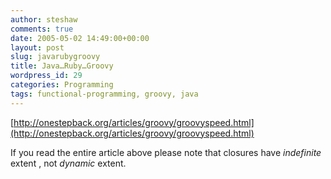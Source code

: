 ```yaml
---
author: steshaw
comments: true
date: 2005-05-02 14:49:00+00:00
layout: post
slug: javarubygroovy
title: Java…Ruby…Groovy
wordpress_id: 29
categories: Programming
tags: functional-programming, groovy, java
---
```


[http://onestepback.org/articles/groovy/groovyspeed.html](http://onestepback.org/articles/groovy/groovyspeed.html)

If you read the entire article above please note that closures have
*indefinite* extent , not *dynamic* extent.
